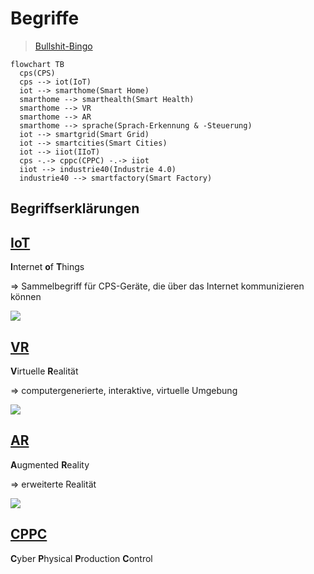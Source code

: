 # Begriffe

> [Bullshit-Bingo](https://www.buzzwordbingogame.com/cards/custom/?title=CPS&exclamation=Bingo%21+oder+Bullshit%21&free_square=&terms=Enter+at+least+25+words%2FphrasesIndustrie+4.0%0D%0AIoT%0D%0AVernetzte+Systeme%0D%0ASmart+Manufacturing%0D%0ASensorfusion%0D%0AEchtzeit-Kommunikation%0D%0AEdge+Computing%0D%0AK%C3%BCnstliche+Intelligenz%0D%0AMaschinelles+Lernen%0D%0ABig+Data%0D%0ACloud-Integration%0D%0AAutomatisierung%0D%0AAdaptive+Regelung%0D%0AIntelligente+Sensoren%0D%0AAugmented+Reality%0D%0AVirtuelle+Realit%C3%A4t%0D%0ADrahtlose+Kommunikation%0D%0AAutonome+Systeme%0D%0APredictive+Maintenance%0D%0ASensornetzwerke%0D%0AKommunikationsprotokolle%0D%0ARFID-Technologie%0D%0AM2M-Kommunikation%0D%0ACybersecurity%0D%0ADatenfusion%0D%0AMachine-to-Machine%0D%0AKollaborative+Robotik%0D%0ADigitale+Fabrik%0D%0AAutomatisierte+Produktion%0D%0AHuman-Machine+Interface%0D%0AKontextbewusste+Systeme%0D%0ASimultaneous+Localization+and+Mapping%0D%0ADigitaler+Fertigungsprozess%0D%0ASmart+Grids%0D%0ACPS-Sicherheit%0D%0AEdge-Analytik%0D%0ASensordatenverarbeitung%0D%0AAdaptive+Regelungssysteme%0D%0AVerteilte+Systeme%0D%0AFog+Computing%0D%0AData+Analytics%0D%0AInteroperabilit%C3%A4t%0D%0ASupply-Chain-Optimierung%0D%0AVirtuelle+Prototypen%0D%0ADatenvisualisierung%0D%0APredictive+Analytics%0D%0ARobotersteuerung%0D%0AEnergiemanagement%0D%0AAdaptive+Produktion%0D%0ACPS-Architektur%0D%0ADatenaggregation%0D%0AEmbedded+Systems%0D%0AModellbasierte+Steuerung%0D%0ARoboter-Vision%0D%0AAutomatisierungstechnik%0D%0AIIoT+%28Industrial+Internet+of+Things%29%0D%0AAutomatisierte+Logistik%0D%0AVirtuelle+Umgebung%0D%0AMensch-Roboter-Kollaboration%0D%0AProzessoptimierung%0D%0ACPS-Integration%0D%0ASmart+Cities%0D%0AAnomalieerkennung%0D%0ACognitive+Computing%0D%0AAdaptive+Wartung%0D%0AKommunikationssicherheit%0D%0AWireless+Sensor+Networks%0D%0APredictive+Quality%0D%0AProzessvisualisierung%0D%0ALogistikoptimierung%0D%0AEmbedded+Intelligence%0D%0ACPS-Modellierung%0D%0ARoboter-Kooperation%0D%0AMensch-Maschine-Schnittstellen%0D%0ADatenintegration%0D%0ACPS-Entwicklung%0D%0AEchtzeit-Analyse%0D%0AAutomatisierte+Inspektion%0D%0ADigitaler+Arbeitsplatz%0D%0ACPS-Plattformen%0D%0AAdaptive+Regelungsstrategien%0D%0ARessourcenoptimierung%0D%0AAsset+Tracking%0D%0ACognitive+Robotics%0D%0AKontexterkennung%0D%0ACyberspace-Physischer+Raum%0D%0APredictive+Performance%0D%0ASensorik+und+Aktuatorik%0D%0ASelbstheilende+Systeme%0D%0AVirtuelle+Produktionssimulation%0D%0ACPS-%C3%9Cberwachungssysteme&cardonly=1)

```mermaid
flowchart TB
  cps(CPS)
  cps --> iot(IoT)
  iot --> smarthome(Smart Home)
  smarthome --> smarthealth(Smart Health)
  smarthome --> VR
  smarthome --> AR
  smarthome --> sprache(Sprach-Erkennung & -Steuerung)
  iot --> smartgrid(Smart Grid)
  iot --> smartcities(Smart Cities)
  iot --> iiot(IIoT)
  cps -.-> cppc(CPPC) -.-> iiot
  iiot --> industrie40(Industrie 4.0)
  industrie40 --> smartfactory(Smart Factory)
```

## Begriffserklärungen
<!-- toc -->

## [IoT](https://de.wikipedia.org/wiki/Internet_der_Dinge)
**I**nternet **o**f **T**hings

=> Sammelbegriff für CPS-Geräte, die über das Internet kommunizieren können

![](https://upload.wikimedia.org/wikipedia/commons/9/9b/Internet_of_Things.svg)

## [VR](https://de.wikipedia.org/wiki/Virtuelle_Realit%C3%A4t)
**V**irtuelle **R**ealität

=> computergenerierte, interaktive, virtuelle Umgebung

![](https://upload.wikimedia.org/wikipedia/commons/e/ee/Reality_check_ESA384313.jpg)

## [AR](https://de.wikipedia.org/wiki/Erweiterte_Realit%C3%A4t)
**A**ugmented **R**eality

=> erweiterte Realität

![](https://upload.wikimedia.org/wikipedia/commons/0/00/Wikitude3.jpg)

## [CPPC](./industrie40.md)
**C**yber **P**hysical **P**roduction **C**ontrol
